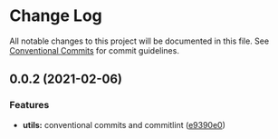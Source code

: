 # Change Log

All notable changes to this project will be documented in this file.
See [Conventional Commits](https://conventionalcommits.org) for commit guidelines.

## 0.0.2 (2021-02-06)


### Features

* **utils:** conventional commits and commitlint ([e9390e0](https://github.com/mike-north/js-ts-monorepos/commit/e9390e083762651997a8beb908ad35717f6e6559))
